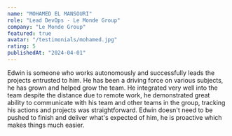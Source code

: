 ```yaml
---
name: "MOHAMED EL MANSOURI"
role: "Lead DevOps - Le Monde Group"
company: "Le Monde Group"
featured: true
avatar: "/testimonials/mohamed.jpg"
rating: 5
publishedAt: "2024-04-01"
---
```


Edwin is someone who works autonomously and successfully leads the projects entrusted to him. He has been a driving force on various subjects, he has grown and helped grow the team. He integrated very well into the team despite the distance due to remote work, he demonstrated great ability to communicate with his team and other teams in the group, tracking his actions and projects was straightforward. Edwin doesn't need to be pushed to finish and deliver what's expected of him, he is proactive which makes things much easier.